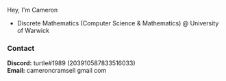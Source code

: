 Hey, I'm Cameron
* Discrete Mathematics (Computer Science & Mathematics) @ University of Warwick

### Contact
**Discord:** turtle#1989 (203910587833516033)  
**Email:** cameroncramsell gmail com
